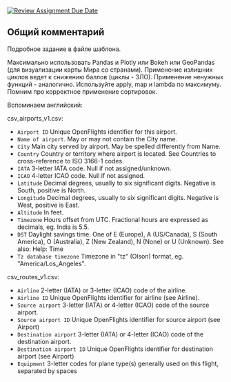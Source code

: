 [![Review Assignment Due Date](https://classroom.github.com/assets/deadline-readme-button-24ddc0f5d75046c5622901739e7c5dd533143b0c8e959d652212380cedb1ea36.svg)](https://classroom.github.com/a/6zEyOu5T)
## Общий комментарий

Подробное задание в файле шаблона.


Максимально использовать Pandas и Plotly или Bokeh или GeoPandas (для визуализации карты Мира со странами). Применение излишних циклов ведет к снижению баллов (циклы - ЗЛО). Применение ненужных функций - аналогично. Используйте apply, map и lambda по максимуму. Помним про корректное применение сортировок.

Вспоминаем английский:

csv_airports_v1.csv:
- `Airport ID`	Unique OpenFlights identifier for this airport.
- `Name of airport`. May or may not contain the City name.
- `City`	Main city served by airport. May be spelled differently from Name.
- `Country`	Country or territory where airport is located. See Countries to cross-reference to ISO 3166-1 codes.
- `IATA`	3-letter IATA code. Null if not assigned/unknown.
- `ICAO`	4-letter ICAO code. Null if not assigned.
- `Latitude`	Decimal degrees, usually to six significant digits. Negative is South, positive is North.
- `Longitude`	Decimal degrees, usually to six significant digits. Negative is West, positive is East.
- `Altitude`	In feet.
- `Timezone`	Hours offset from UTC. Fractional hours are expressed as decimals, eg. India is 5.5.
- `DST`	Daylight savings time. One of E (Europe), A (US/Canada), S (South America), O (Australia), Z (New Zealand), N (None) or U (Unknown). See also: Help: Time
- `Tz database timezone`	Timezone in "tz" (Olson) format, eg. "America/Los_Angeles".


csv_routes_v1.csv:
- `Airline`	2-letter (IATA) or 3-letter (ICAO) code of the airline.
- `Airline ID`	Unique OpenFlights identifier for airline (see Airline).
- `Source airport`	3-letter (IATA) or 4-letter (ICAO) code of the source airport.
- `Source airport ID`	Unique OpenFlights identifier for source airport (see Airport)
- `Destination airport`	3-letter (IATA) or 4-letter (ICAO) code of the destination airport.
- `Destination airport ID`	Unique OpenFlights identifier for destination airport (see Airport)
- `Equipment`	3-letter codes for plane type(s) generally used on this flight, separated by spaces

